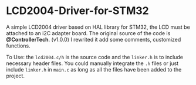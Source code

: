 # LCD2004-Driver-for-STM32

A simple LCD2004 driver based on HAL library for STM32, the LCD must be attached to an i2C adapter board.
The original source of the code is **@ControllerTech**. (v1.0.0)
I rewrited it add some comments, customized functions.

To Use: the `lcd2004.c/h` is the source code and the `linker.h` is to include necessary
header files. You could manually integrate the `.h` files or just include `linker.h` in 
`main.c` as long as all the files have been added to the project.
